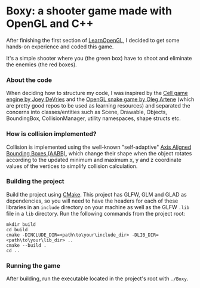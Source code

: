 # Boxy: a shooter game made with OpenGL and C++
After finishing the first section of [LearnOpenGL](https://learnopengl.com/), I decided to get some hands-on experience and coded this game.

It's a simple shooter where you (the green box) have to shoot and eliminate the enemies (the red boxes).

### About the code
When deciding how to structure my code, I was inspired by the [Cell game engine by Joey DeVries](https://github.com/JoeyDeVries/Cell) and the [OpenGL snake game by Oleg Artene](https://github.com/01e9/snake-game-opengl) (which are pretty good repos to be used as learning resources) and separated the concerns into classes/entities such as Scene, Drawable, Objects, BoundingBox, CollisionManager, utility namespaces, shape structs etc.

### How is collision implemented?
Collision is implemented using the well-known "self-adaptive" [Axis Aligned Bounding Boxes (AABB)](https://developer.mozilla.org/en-US/docs/Games/Techniques/3D_collision_detection),
which change their shape when the object rotates according to the updated minimum and maximum x, y and z coordinate values of the vertices to simplify collision calculation.

### Building the project
Build the project using [CMake](https://cmake.org/). This project has GLFW, GLM and GLAD as dependencies, so you will need to have the headers for each of these libraries
in an `include` directory on your machine as well as the GLFW `.lib` file in a `lib` directory. Run the following commands from the project root:

```
mkdir build
cd build
cmake -DINCLUDE_DIR=<path\to\your\include_dir> -DLIB_DIR=<path\to\your\lib_dir> ..
cmake --build .
cd ..
```

### Running the game
After building, run the executable located in the project's root with `./Boxy`.